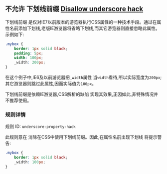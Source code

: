 ## 不允许 下划线前缀 [Disallow underscore hack](https://github.com/CSSLint/csslint/wiki/Disallow-underscore-hack)

下划线前缀 是仅对IE7以前版本的游览器执行CSS属性的一种技术手段。通过在属性名前添加下划线,老版IE游览器将省略下划线,而其它游览器则直接忽略此属性。示例如下:

```css
.mybox {
    border: 1px solid black;
    padding: 5px;
    width: 100px;
    _width: 200px;
}
```

在这个例子中,IE6及以前游览器把`_width`属性 当`width`看待,所以实际宽度为`200px`;其它游览器则跳过此属性,因而实际值为`100px`。

下划线前缀是依赖IE游览器,CSS解析的缺陷 实现其效果,正因如此,非特殊情况并不推荐使用。

### 规则详情

规则 ID: `underscore-property-hack`

此规则意在 消除在CSS中使用下划线前缀。因此,在属性名前出现下划线 将提示警告:

```css
.mybox {
    border: 1px solid black;
    _width: 100px;
}
```

